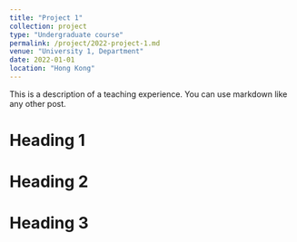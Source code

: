 ```yaml
---
title: "Project 1"
collection: project
type: "Undergraduate course"
permalink: /project/2022-project-1.md
venue: "University 1, Department"
date: 2022-01-01
location: "Hong Kong"
---
```


This is a description of a teaching experience. You can use markdown like any other post.

Heading 1
======

Heading 2
======

Heading 3
======